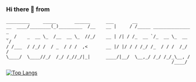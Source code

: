 ### Hi there 👋 from

```
_________     _____       ______      ___       __                      
__  ____/________(_)_________  /__    __ |     / /_____ ______________ _ 
_  /    _  __ \_  /__  __ \_  //_/    __ | /| / /_  __ `/_  __ \_  __ `/ 
/ /___  / /_/ /  / _  / / /  ,<       __ |/ |/ / / /_/ /_  / / /  /_/ /  
\____/  \____//_/  /_/ /_//_/|_|      ____/|__/  \__,_/ /_/ /_/_\__, /   
                                                               /____/    
```

[![Top Langs](https://github-readme-stats.vercel.app/api/top-langs/?username=coinkwang&layout=compact&theme=dark)](https://github.com/anuraghazra/github-readme-stats)
